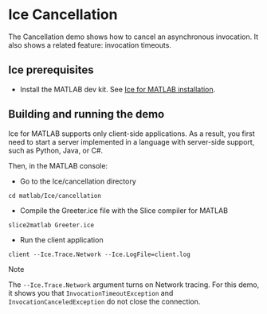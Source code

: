 # Ice Cancellation

The Cancellation demo shows how to cancel an asynchronous invocation. It also shows a related feature: invocation
timeouts.

## Ice prerequisites

- Install the MATLAB dev kit. See [Ice for MATLAB installation].

## Building and running the demo

Ice for MATLAB supports only client-side applications. As a result, you first need to start a server implemented
in a language with server-side support, such as Python, Java, or C#.

Then, in the MATLAB console:

- Go to the Ice/cancellation directory

```shell
cd matlab/Ice/cancellation
```

- Compile the Greeter.ice file with the Slice compiler for MATLAB

```shell
slice2matlab Greeter.ice
```

- Run the client application

```shell
client --Ice.Trace.Network --Ice.LogFile=client.log
```

> [!NOTE]
> The `--Ice.Trace.Network` argument turns on Network tracing. For this demo, it shows you that
> `InvocationTimeoutException` and `InvocationCanceledException` do not close the connection.

[Ice for MATLAB installation]: https://github.com/zeroc-ice/ice/blob/main/NIGHTLY.md#ice-for-matlab
